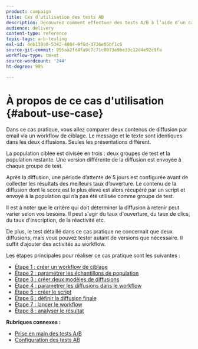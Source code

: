 ```yaml
---
product: campaign
title: Cas d’utilisation des tests AB
description: Découvrez comment effectuer des tests A/B à l’aide d’un cas d’utilisation spécifique.
audience: delivery
content-type: reference
topic-tags: a-b-testing
exl-id: 4eb139a0-5342-4084-9f6d-d736e05bf1c6
source-git-commit: 895aa2fd4fa9c7c71c0073e9be33c12d4e92c9fa
workflow-type: tm+mt
source-wordcount: '244'
ht-degree: 98%

---
```


# À propos de ce cas d&#39;utilisation {#about-use-case}

Dans ce cas pratique, vous allez comparer deux contenus de diffusion par email via un workflow de ciblage. Le message et le texte sont identiques dans les deux diffusions. Seules les présentations diffèrent.

La population ciblée est divisée en trois : deux groupes de test et la population restante. Une version différente de la diffusion est envoyée à chaque groupe de test.

Après la diffusion, une période d’attente de 5 jours est configurée avant de collecter les résultats des meilleurs taux d’ouverture. Le contenu de la diffusion dont le score est le plus élevé est alors récupéré par un script et envoyé à la population qui n’a pas été utilisée comme groupe de test.

Il est à noter que le critère qui doit déterminer la diffusion à retenir peut varier selon vos besoins. Il peut s&#39;agir du taux d&#39;ouverture, du taux de clics, du taux d&#39;inscription, de la réactivité etc.

De plus, le test détaillé dans ce cas pratique ne concernait que deux diffusions, mais vous pouvez tester autant de versions que nécessaire. Il suffit d’ajouter des activités au workflow.

Les étapes principales pour réaliser ce cas pratique sont les suivantes :

* [Étape 1 : créer un workflow de ciblage](../../delivery/using/a-b-testing-uc-targeting-workflow.md)
* [Étape 2 : paramétrer les échantillons de population](../../delivery/using/a-b-testing-uc-population-samples.md)
* [Étape 3 : créer deux modèles de diffusions](../../delivery/using/a-b-testing-uc-delivery-templates.md)
* [Étape 4 : paramétrer les diffusions dans le workflow](../../delivery/using/a-b-testing-uc-configuring-deliveries.md)
* [Étape 5 : créer le script](../../delivery/using/a-b-testing-uc-script.md)
* [Étape 6 : définir la diffusion finale](../../delivery/using/a-b-testing-uc-final-delivery.md)
* [Étape 7 : lancer le workflow](../../delivery/using/a-b-testing-uc-start-workflow.md)
* [Étape 8 : analyser le résultat](../../delivery/using/a-b-testing-uc-analyzing.md)

**Rubriques connexes :**

* [Prise en main des tests A/B](../../delivery/using/get-started-a-b-testing.md)
* [Configuration des tests AB](../../delivery/using/configuring-a-b-testing.md)

